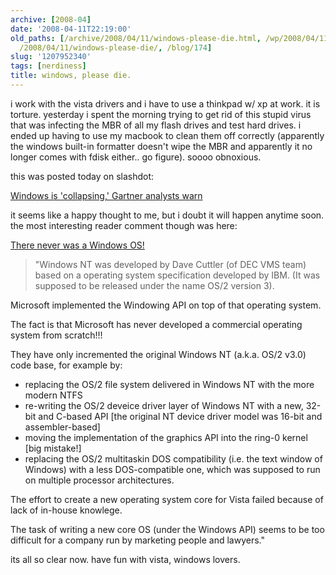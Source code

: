 ```yaml
---
archive: [2008-04]
date: '2008-04-11T22:19:00'
old_paths: [/archive/2008/04/11/windows-please-die.html, /wp/2008/04/11/windows-please-die/,
  /2008/04/11/windows-please-die/, /blog/174]
slug: '1207952340'
tags: [nerdiness]
title: windows, please die.
---
```


i work with the vista drivers and i have to use a thinkpad w/ xp at
work. it is torture. yesterday i spent the morning trying to get rid of
this stupid virus that was infecting the MBR of all my flash drives and
test hard drives. i ended up having to use my macbook to clean them off
correctly (apparently the windows built-in formatter doesn't wipe the
MBR and apparently it no longer comes with fdisk either.. go figure).
soooo obnoxious.

this was posted today on slashdot:

[Windows is 'collapsing,' Gartner analysts warn][1]

it seems like a happy thought to me, but i doubt it will happen anytime
soon. the most interesting reader comment though was here:

[There never was a Windows OS!][2]

>  "Windows NT was developed by Dave Cuttler (of DEC VMS team) based on
>  a operating system specification developed by IBM. (It was supposed to
>  be released under the name OS/2 version 3).

Microsoft implemented the Windowing API on top of that operating system.

The fact is that Microsoft has never developed a commercial operating
system from scratch!!!

They have only incremented the original Windows NT (a.k.a. OS/2 v3.0) code
base, for example by:
- replacing the OS/2 file system delivered in Windows NT with the more
  modern NTFS
- re-writing the OS/2 deveice driver layer of Windows NT with a new,
  32-bit and C-based API [the original NT device driver model was 16-bit
  and assembler-based]
- moving the implementation of the graphics API into the ring-0 kernel
  [big mistake!]
- replacing the OS/2 multitaskin DOS compatibility (i.e. the text window
  of Windows) with a less DOS-compatible one, which was supposed to run on
  multiple processor architectures.

The effort to create a new operating system core for Vista failed because
of lack of in-house knowlege.

The task of writing a new core OS (under the Windows API) seems to be too
difficult for a company run by marketing people and lawyers."

its all so clear now. have fun with vista, windows lovers.

[1]: http://www.computerworld.com.au/index.php/id;1870375122;fp;;fpid;;pf;1
[2]: http://linux.slashdot.org/comments.pl?sid=518946&cid=23034950

